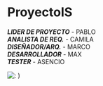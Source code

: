 # ProyectoIS

***LIDER DE PROYECTO***  - PABLO <br />
***ANALISTA DE REQ.***   - CAMILA <br />
***DISEÑADOR/ARQ.***     - MARCO<br />
***DESARROLLADOR***     - MAX<br />
***TESTER***          - ASENCIO <br />

![: ) ](https://softwarewebsas.com/public/images/blog/dev.jpg)

